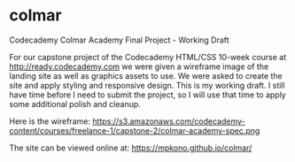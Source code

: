 # colmar
Codecademy Colmar Academy Final Project - Working Draft

For our capstone project of the Codecademy HTML/CSS 10-week course at http://ready.codecademy.com we were given a wireframe image of the landing site as well as graphics assets to use. We were asked to create the site and apply styling and responsive design. This is my working draft. I still have time before I need to submit the project, so I will use that time to apply some additional polish and cleanup.

Here is the wireframe:
https://s3.amazonaws.com/codecademy-content/courses/freelance-1/capstone-2/colmar-academy-spec.png

The site can be viewed online at:
https://mpkono.github.io/colmar/


